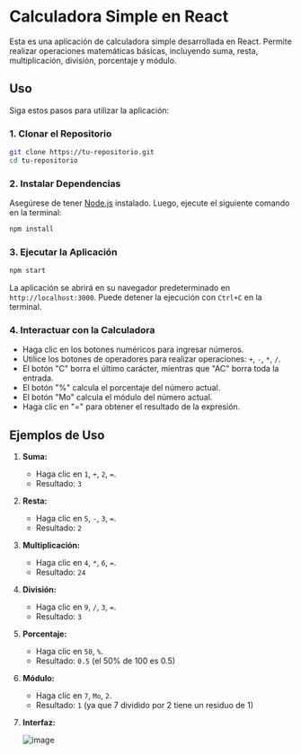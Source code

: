 # Calculadora Simple en React

Esta es una aplicación de calculadora simple desarrollada en React. Permite realizar operaciones matemáticas básicas, incluyendo suma, resta, multiplicación, división, porcentaje y módulo.

## Uso

Siga estos pasos para utilizar la aplicación:

### 1. Clonar el Repositorio

```bash
git clone https://tu-repositorio.git
cd tu-repositorio
```

### 2. Instalar Dependencias

Asegúrese de tener [Node.js](https://nodejs.org/) instalado. Luego, ejecute el siguiente comando en la terminal:

```bash
npm install
```

### 3. Ejecutar la Aplicación

```bash
npm start
```

La aplicación se abrirá en su navegador predeterminado en `http://localhost:3000`. Puede detener la ejecución con `Ctrl+C` en la terminal.

### 4. Interactuar con la Calculadora

- Haga clic en los botones numéricos para ingresar números.
- Utilice los botones de operadores para realizar operaciones: `+`, `-`, `*`, `/`.
- El botón "C" borra el último carácter, mientras que "AC" borra toda la entrada.
- El botón "%" calcula el porcentaje del número actual.
- El botón "Mo" calcula el módulo del número actual.
- Haga clic en "=" para obtener el resultado de la expresión.

## Ejemplos de Uso

1. **Suma:**
   - Haga clic en `1`, `+`, `2`, `=`.
   - Resultado: `3`

2. **Resta:**
   - Haga clic en `5`, `-`, `3`, `=`.
   - Resultado: `2`

3. **Multiplicación:**
   - Haga clic en `4`, `*`, `6`, `=`.
   - Resultado: `24`

4. **División:**
   - Haga clic en `9`, `/`, `3`, `=`.
   - Resultado: `3`

5. **Porcentaje:**
   - Haga clic en `50`, `%`.
   - Resultado: `0.5` (el 50% de 100 es 0.5)

6. **Módulo:**
   - Haga clic en `7`, `Mo`, `2`.
   - Resultado: `1` (ya que 7 dividido por 2 tiene un residuo de 1)
  
7. **Interfaz:**

   
   ![image](https://github.com/gaaabriela14/simple-calculator-react/assets/23261145/da579434-bbd7-4bfa-a090-de060e011bad)

